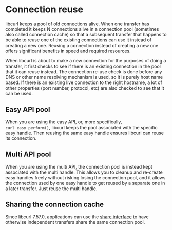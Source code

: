 # Connection reuse

libcurl keeps a pool of old connections alive. When one transfer has completed
it keeps N connections alive in a connection pool (sometimes also called
connection cache) so that a subsequent transfer that happens to be able to
reuse one of the existing connections can use it instead of creating a new
one. Reusing a connection instead of creating a new one offers significant
benefits in speed and required resources.

When libcurl is about to make a new connection for the purposes of doing a
transfer, it first checks to see if there is an existing connection in the
pool that it can reuse instead. The connection re-use check is done before any
DNS or other name resolving mechanism is used, so it is purely host name
based. If there is an existing live connection to the right hostname, a lot
of other properties (port number, protocol, etc) are also checked to see that
it can be used.

## Easy API pool

When you are using the easy API, or, more specifically, `curl_easy_perform()`,
libcurl keeps the pool associated with the specific easy handle. Then reusing
the same easy handle ensures libcurl can reuse its connection.

## Multi API pool

When you are using the multi API, the connection pool is instead kept
associated with the multi handle. This allows you to cleanup and re-create
easy handles freely without risking losing the connection pool, and it allows
the connection used by one easy handle to get reused by a separate one in a
later transfer. Just reuse the multi handle.

## Sharing the connection cache

Since libcurl 7.57.0, applications can use the [share interface](../sharing.md)
to have otherwise independent transfers share the same connection pool.
